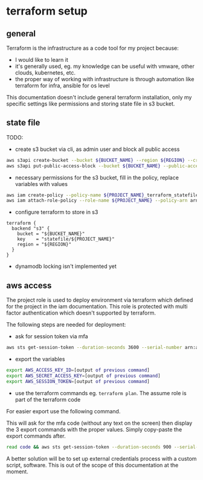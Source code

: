 # terraform setup

## general

Terraform is the infrastructure as a code tool for my project because:

- I would like to learn it
- it's generally used, eg. my knowledge can be useful with vmware, other clouds, kubernetes, etc.
- the proper way of working with infrastructure is through automation like terraform for infra, ansible for os level

This documentation doesn't include general terraform installation, only my specific settings like permissions and storing state file in s3 bucket.

## state file

TODO:

- create s3 bucket via cli, as admin user and block all public access

```bash
aws s3api create-bucket --bucket ${BUCKET_NAME} --region ${REGION} --create-bucket-configuration LocationConstraint=${REGION}
aws s3api put-public-access-block --bucket ${BUCKET_NAME} --public-access-block-configuration "BlockPublicAcls=true,IgnorePublicAcls=true,BlockPublicPolicy=true,RestrictPublicBuckets=true"
```

- necessary permissions for the s3 bucket, fill in the policy, replace variables with values

```bash
aws iam create-policy --policy-name ${PROJECT_NAME}_terraform_statefile --policy-document file://${GIT_REPO_ROOT}/${PROJECT_NAME}/policy/${PROJECT_NAME}_terraform_statefile.json --tags Key=project,Value=${PROJECT_NAME}
aws iam attach-role-policy --role-name ${PROJECT_NAME} --policy-arn arn:aws:iam::${AWS_ACCOUNT_ID}:policy/${PROJECT_NAME}_terraform_statefile
```

- configure terraform to store in s3

```text
terraform {
  backend "s3" {
    bucket = "${BUCKET_NAME}"
    key    = "statefile/${PROJECT_NAME}"
    region = "${REGION}"
  }
}
```

- dynamodb locking isn't implemented yet

## aws access

The project role is used to deploy environment via terraform which defined for the project in the iam documentation. This role is protected with multi factor authentication which doesn't supported by terraform.

The following steps are needed for deployment:

- ask for session token via mfa

```bash
aws sts get-session-token --duration-seconds 3600 --serial-number arn:aws:iam::${AWS_ACCOUNT_ID}:mfa/${AWS_USER} --profile ${AWS_USER} --token-code [token code from mfa]
```

- export the variables

```bash
export AWS_ACCESS_KEY_ID=[output of previous command]
export AWS_SECRET_ACCESS_KEY=[output of previous command]
export AWS_SESSION_TOKEN=[output of previous command]
```

- use the terraform commands eg. ```terraform plan```. The assume role is part of the terraform code

For easier export use the following command.

This will ask for the mfa code (without any text on the screen) then display the 3 export commands with the proper values. Simply copy-paste the export commands after.

```bash
read code && aws sts get-session-token --duration-seconds 900 --serial-number arn:aws:iam::${AWS_ACCOUNT_ID}:mfa/${AWS_USER} --profile ${AWS_USER} --token-code $code --output text | awk '{print "export AWS_ACCESS_KEY_ID=" $2 "\n" "export AWS_SECRET_ACCESS_KEY=" $4 "\n" "export AWS_SESSION_TOKEN=" $5}'
```

A better solution will be to set up external credentials process with a custom script, software. This is out of the scope of this documentation at the moment.
